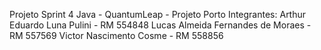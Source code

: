 Projeto Sprint 4 Java - QuantumLeap - Projeto Porto
Integrantes:
Arthur Eduardo Luna Pulini - RM 554848
Lucas Almeida Fernandes de Moraes - RM 557569
Victor Nascimento Cosme - RM 558856
